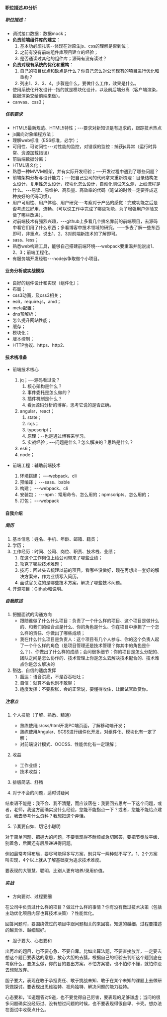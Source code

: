 #### 职位描述JD分析

##### 职位描述：
- 调试接口数据：数据mock；
- **负责前端组件库的建立**：
    1. 基本功必须扎实--体现在对原生js、css的理解是否到位；
    2. 之前有没有前端组件库项目建立的经验；
    3. 是否通读过其他的组件库；源码有没有读过？
- **负责对现有系统的优化和重构**：
    1. 自己的项目优点和缺点是什么？你自己怎么对公司现有的项目进行优化和重构？
    2. 列出1、2、3、4，步骤是什么，要做什么工作，效果是什么。
- 使用系统化开发设计--指的就是模块化设计，以及前后端分离（客户端渲染，数据渲染交给前端来做）。
- canvas、css3；

##### 任职要求

- HTML5最新规范、HTML5特性；---要求对新知识是有追求的，跟踪技术热点
- js面向对象编程方法；
- 理解web标准（ES6标准，必学）；
- 可用性、可访问性---对性能的监控，对错误的监控：捕获js异常（运行时异常、资源加载错误）
- 前后端数据分离；
- HTML语义化；
- 熟悉一种MVVM框架，并有实际开发经验；---开发过程中遇到了哪些问题？
- 前端架构分析与设计能力；---把自己公司的代码拿来重新梳理：目录结构怎么设计，复用性怎么设计，模块化怎么设计，自动化测试怎么测，上线流程是什么。---易读、易维护、高质量、高效率的代码（笔试的时候一定要养成这种良好的代码习惯）。
- 用户可用性、用户体验、用户研究---考察对于产品的感觉：完成功能之后是否考虑过好用、流畅。（可以说工作中完成了哪些功能，为了增强用户体验又做了哪些改进）。
- 对前端技术有强烈兴趣，---github上多看几个排名靠前的前端项目，去源码中看它们用了什么东西；多看博客中技术领域的研究。----多去了解一些东西即可，非重点。说出1、2、3对前端新技术的了解即可。
- sass、less；
- 熟悉web构建工具，能够自己搭建前端环境---webpack要重温并能说出1、2、3；前端工程化。
- 有服务端开发经验---nodejs争取做个小项目。

#### 业务分析或实战模拟

- 良好的组件设计和实现（组件化）；
- 布局；
- css3动画，及css3相关；
- es6，require.js，amd；
- meta配置；
- dns预解析；
- 怎么提升网站性能；
- 缓存；
- 模块化；
- 版本控制；
- HTTP协议、https、http2、

#### 技术栈准备

- 前端技术核心
    1. jq；---源码看过没？
        1. 核心架构是什么？
        2. 事件委托是怎么做的？
        3. 插件机制是什么？
        4. 看jq源码分析的博客，思考它说的是否正确。
    2. angular，react；
        1. state；
        2. rxjs；
        3. typescript；
        4. 原理；--也是通过博客来学习。
        5. 实战经验；---问题是什么？怎么解决的？思路是什么？
    3. es6；
    4. node；

- 前端工程：辅助前端技术
    1. 环境搭建； ---webpack、cli
    2. 预编译； ---sass、bable
    3. 构建；   ---webpack、cli
    4. 安装包； ---npm：常用命令、怎么用的；npmscripts、怎么用的；
    5. 打包；  ---webpack

#### 自我介绍

##### 简历

1. 基本信息：姓名、手机、年龄、邮箱、籍贯；
2. 学历；
3. 工作经历：时间、公司、岗位、职责、技术栈、业绩；
    1. 在这个工作岗位上给公司带来了哪些业绩；
    2. 攻克了哪些技术难题；
    3. 技巧：回过头去梳理以前的项目，看哪些没做好，现在再想出一套好的解决方案来，作为业绩写入简历。
    4. 面试官关注的是哪些技术方案，解决了哪些技术问题。
4. 开源项目：Github和说明。

##### 自我陈述

1. 把握面试的沟通方向
    - 跟随谁做了什么什么项目：负责了一个什么样的项目、这个项目是做什么的、和我们的结合点是什么、你的角色是什么、你在项目中承担了一个怎么样的责任、你做出了哪些成绩；
    - 我在什么什么项目是负责人：这个项目有几个人参与、你的这个负责人起了一个什么样的角色（是项目管理还是技术管理？你其中的角色是什么？）、你做出了什么样的成绩；会问很多细节：你的项目是怎么分配的、团队之间是怎么协作的、技术管理上你是怎么去解决技术配合的、技术难点你是怎么解决的
2. 豁达、自信的适度发挥
    1. 豁达：语音洪亮，不是吞吞吐吐；
    2. 自信：就算不会也别不敢聊；
    3. 适度发挥：不要膨胀，会的正常说，要懂得收住，让面试官欣赏你。

##### 注意点

1. 个人技能（了解、熟悉、精通）

    - 熟练使用js/css/html开发PC端页面，了解移动端开发；
    - 熟练使用Angular、SCSS进行组件化开发，对组件化、模块化有一定了解；
    - 对前端设计模式、OOCSS、性能优化有一定理解；
 
2. 收益
    - 工作业绩；
    - 技术收益；

3. 排版简洁、舒畅

4. 对于不会的问题，适时讨疑问

结束语不能是：我不会、我不清楚，而应该落在：我要回去思考一下这个问题，或者，老师，我这方面确实没什么经验，您能不能指点一下？或者，您能不能给点建议，我去参考什么资料？我想把这个弄懂。

5. 节奏要自如、切记小聪明

对于简单问题、把握大的问题，不要表现得不耐烦或急切回答，要把节奏放平缓、别着急，后面还有层层递进得问题。

例如最常考得布局，要尽可能得多写方案，别只写一两种就不写了。1、2个方案叫实现，4个以上就从了解基础变为追求技术难度。

要表现的大智慧、聪明，比别人更有培养/录用价值。

##### 实战

- 方向要对、过程要细

在公司中负责过什么样的项目？做过什么样的事情？你有没有做过技术决策（包括主动优化项目内容也算技术决策）？性能优化。

回答问题时，要围绕做过的项目中跟问题相关的来回答。知道的越细，过程要描述的越具体、越细越好。

- 胆子要大、心态要和

出再难的题目，也不要心急、不要自卑。比如出算法题，不要直接放弃，一定要去想这个题目要表达的意思，放心大胆的去猜，根据自己的经验去判断这个题到底在考察什么，要怎么做，你的目的要出方案，不怕方案错，也不怕你不懂，就怕你没去想就放弃。

胆子要大，表现在敢于承担责任、敢于挑战未知、敢于在某个未知的课题上去做研究做探讨。要表现出思维独特、视角独特、解决问题的能力独特。

心态要和，10道题答对9道，也不要觉得自己厉害，要表现的足够谦虚；当问的很多问题确实没经历过、没有想过问题的时候，也不要表现得很自卑、卡壳。想办法在面试中收获点什么。
